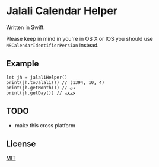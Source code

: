 # Jalali Calendar Helper
Written in Swift.

Please keep in mind in you're in OS X or IOS you should use `NSCalendarIdentifierPersian` instead.

## Example
```
let jh = jalaliHelper()
print(jh.toJalali()) // (1394, 10, 4)
print(jh.getMonth()) // دی
print(jh.getDay()) // جمعه
```

## TODO
* make this cross platform

## License
[MIT](LICENSE)
